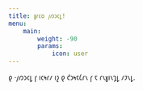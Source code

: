 ```yaml
---
title: 𐑣𐑩𐑤𐑴 𐑢𐑼𐑮𐑤𐑛!
menu:
    main: 
        weight: -90
        params:
            icon: user
---
```


𐑞 ·𐑢𐑼𐑮𐑤𐑛 𐑝 𐑦𐑤𐑰𐑩𐑥 𐑦𐑟 𐑞 𐑒𐑮𐑰𐑱𐑖𐑩𐑯 𐑝 𐑱 𐑩𐑯𐑣𐑦𐑯𐑡𐑛 𐑥𐑲𐑯𐑛.